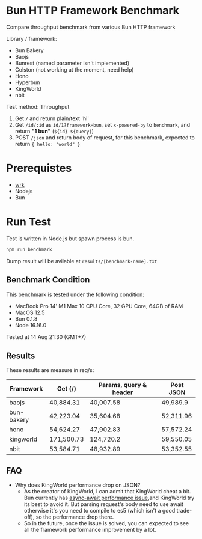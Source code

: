 # Bun HTTP Framework Benchmark
Compare throughput benchmark from various Bun HTTP framework

Library / framework:
- Bun Bakery
- Baojs
- Bunrest (named parameter isn't implemented)
- Colston (not working at the moment, need help)
- Hono
- Hyperbun
- KingWorld
- nbit

Test method:
Throughput
1. Get `/` and return plain/text 'hi'
2. Get `/id/:id` as `id/1?framework=bun`, set `x-powered-by` to `benchmark`, and return **"1 bun"** (`${id} ${query}`)
3. POST `/json` and return body of request, for this benchmark, expected to return `{ hello: "world" }`

# Prerequistes
- [wrk](https://github.com/wg/wrk)
- Nodejs
- Bun

# Run Test
Test is written in Node.js but spawn process is bun.

```typescript
npm run benchmark
```

Dump result will be avilable at `results/[benchmark-name].txt`

## Benchmark Condition
This benchmark is tested under the following condition:
- MacBook Pro 14' M1 Max 10 CPU Core, 32 GPU Core, 64GB of RAM
- MacOS 12.5
- Bun 0.1.8
- Node 16.16.0

Tested at 14 Aug 21:30 (GMT+7)

## Results
These results are measure in req/s:

|  Framework       |  Get (/)    |  Params, query & header | Post JSON  |
| ---------------- | ----------- | ----------------------- | ---------- |
| baojs | 40,884.31 | 40,007.58 | 49,989.9 |
| bun-bakery | 42,223.04 | 35,604.68 | 52,311.96 |
| hono | 54,624.27 | 47,902.83 | 57,572.24 |
| kingworld | 171,500.73 | 124,720.2 | 59,550.05 |
| nbit | 53,584.71 | 48,932.89 | 53,352.55 |

## FAQ
- Why does KingWorld performance drop on JSON?
    - As the creator of KingWorld, I can admit that KingWorld cheat a bit. Bun currently has [async-await performance issue](https://github.com/oven-sh/bun/issues/567#issuecomment-1204756323),and KingWorld try its best to avoid it. But parsing request's body need to use await otherwise it's you need to compile to es5 (which isn't a good trade-off), so the performance drop there.
    - So in the future, once the issue is solved, you can expected to see all the framework performance improvement by a lot.
